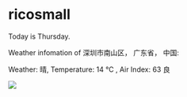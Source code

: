# ricosmall

Today is Thursday.

Weather infomation of 深圳市南山区， 广东省， 中国: 

Weather: 晴, Temperature: 14 ℃ , Air Index: 63 良

<img src="https://github-readme-stats.vercel.app/api?username=ricosmall&show_icons=true" />
